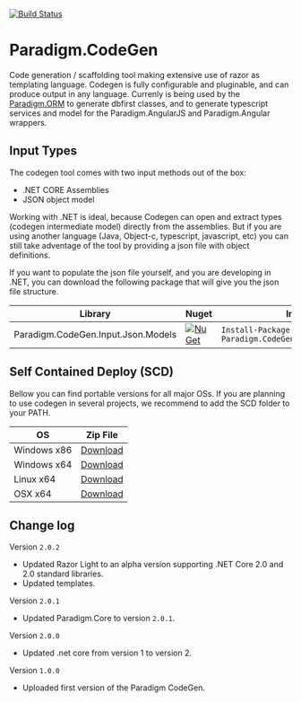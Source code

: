 [![Build Status](https://travis-ci.org/MiracleDevs/Paradigm.CodeGen.svg?branch=master)](https://travis-ci.org/MiracleDevs/Paradigm.CodeGen)

# Paradigm.CodeGen
Code generation / scaffolding tool making extensive use of razor as templating language. Codegen is fully configurable and pluginable, and can produce output in any language. Currenly is being used by the [Paradigm.ORM](https://github.com/MiracleDevs/Paradigm.ORM.git) to generate dbfirst classes, and to generate typescript services and model for the Paradigm.AngularJS and Paradigm.Angular wrappers.


Input Types
---

The codegen tool comes with two input methods out of the box:
- .NET CORE Assemblies
- JSON object model

Working with .NET is ideal, because Codegen can open and extract types (codegen intermediate model) directly from the assemblies.
But if you are using another language (Java, Object-c, typescript, javascript, etc) you
can still take adventage of the tool by providing a json file with object definitions.

If you want to populate the json file yourself, and you are developing in .NET, you can download the
following package that will give you the json file structure.

| Library | Nuget | Install
|-|-|-|
| Paradigm.CodeGen.Input.Json.Models | [![NuGet](https://img.shields.io/nuget/v/Nuget.Core.svg)](https://www.nuget.org/packages/Paradigm.CodeGen.Input.Json.Models/) | `Install-Package Paradigm.CodeGen.Input.Json.Models` |


Self Contained Deploy (SCD)
---

Bellow you can find portable versions for all major OSs.
If you are planning to use codegen in several projects, we recommend to add the SCD folder to your PATH.

| OS | Zip File |
|-|-|
| Windows x86 | [Download](https://raw.githubusercontent.com/MiracleDevs/Paradigm.CodeGen/master/dist/codegen.win-x86.zip) |
| Windows x64 | [Download](https://raw.githubusercontent.com/MiracleDevs/Paradigm.CodeGen/master/dist/codegen.win-x64.zip) |
| Linux x64   | [Download](https://raw.githubusercontent.com/MiracleDevs/Paradigm.CodeGen/master/dist/codegen.linux-x64.zip) |
| OSX x64     | [Download](https://raw.githubusercontent.com/MiracleDevs/Paradigm.CodeGen/master/dist/codegen.osx-x64.zip) |

Change log
---
Version `2.0.2`
- Updated Razor Light to an alpha version supporting .NET Core 2.0 and 2.0 standard libraries.
- Updated templates.

Version `2.0.1`
- Updated Paradigm.Core to version `2.0.1`.

Version `2.0.0`
- Updated .net core from version 1 to version 2.

Version `1.0.0`
- Uploaded first version of the Paradigm CodeGen.
